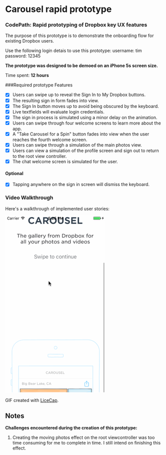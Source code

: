 # Carousel rapid prototype

### CodePath: Rapid prototyping of Dropbox key UX features

The purpose of this prototype is to demonstrate the onboarding flow for existing Dropbox users. 

Use the following login detais to use this prototype:
username: tim
password: 12345

**The prototype was designed to be demoed on an iPhone 5s screen size.**

Time spent: **12 hours**

###Required prototype Features
- [x] Users can swipe up to reveal the Sign In to My Dropbox buttons.
- [x] The resulting sign in form fades into view.
- [x] The Sign In button moves up to avoid being obscured by the keyboard.
- [x] Live textfields will evaluate login credentials. 
- [x] The sign in process is simulated using a minor delay on the animation.
- [x] Users can swipe through four welcome screens to learn more about the app.
- [x] A "Take Carousel for a Spin" button fades into view when the user reaches the fourth welcome screen. 
- [x] Users can swipe through a simulation of the main photos view.
- [x] Users can view a simulation of the profile screen and sign out to return to the root view controller.
- [x] The chat welcome screen is simulated for the user.

#### Optional
- [x] Tapping anywhere on the sign in screen will dismiss the keyboard.

### Video Walkthrough 

Here's a walkthrough of implemented user stories:

<img src='User flow.gif' title='Video Walkthrough' width='' alt='Video Walkthrough' />

GIF created with [LiceCap](http://www.cockos.com/licecap/).

## Notes
**Challenges encountered during the creation of this prototype:** 

1. Creating the moving photos effect on the root viewcontroller was too time consuming for me to complete in time. I still intend on finishing this effect. 
